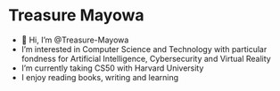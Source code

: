 # Treasure Mayowa
- 👋 Hi, I’m @Treasure-Mayowa
-  I’m interested in Computer Science and Technology with particular fondness for Artificial Intelligence, Cybersecurity and Virtual Reality
-  I’m currently taking CS50 with Harvard University
-  I enjoy reading books, writing and learning


